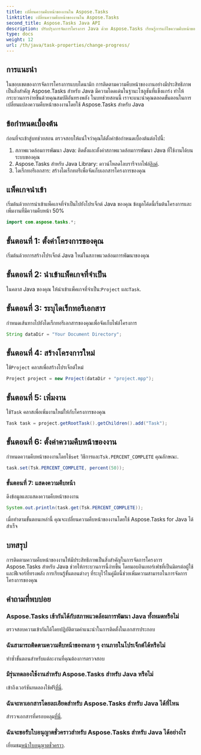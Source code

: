 ```yaml
---
title: เปลี่ยนความคืบหน้าของงานใน Aspose.Tasks
linktitle: เปลี่ยนความคืบหน้าของงานใน Aspose.Tasks
second_title: Aspose.Tasks Java API
description: ปรับปรุงการจัดการโครงการ Java ด้วย Aspose.Tasks เรียนรู้การแก้ไขความคืบหน้าของงานได้อย่างราบรื่นในบทช่วยสอนทีละขั้นตอนนี้ ดาวน์โหลดเดี๋ยวนี้!
type: docs
weight: 12
url: /th/java/task-properties/change-progress/
---
```

## การแนะนำ
ในขอบเขตของการจัดการโครงการแบบไดนามิก การติดตามความคืบหน้าของงานอย่างมีประสิทธิภาพเป็นสิ่งสำคัญ Aspose.Tasks สำหรับ Java มีความโดดเด่นในฐานะโซลูชันที่แข็งแกร่ง ทำให้กระบวนการง่ายขึ้นด้วยคุณสมบัติอันทรงพลัง ในบทช่วยสอนนี้ เราจะแนะนำคุณตลอดขั้นตอนในการเปลี่ยนแปลงความคืบหน้าของงานโดยใช้ Aspose.Tasks สำหรับ Java
## ข้อกำหนดเบื้องต้น
ก่อนที่จะเข้าสู่บทช่วยสอน ตรวจสอบให้แน่ใจว่าคุณได้ตั้งค่าข้อกำหนดเบื้องต้นต่อไปนี้:
1. สภาพแวดล้อมการพัฒนา Java: ติดตั้งและตั้งค่าสภาพแวดล้อมการพัฒนา Java ที่ใช้งานได้บนระบบของคุณ
2.  Aspose.Tasks สำหรับ Java Library: ดาวน์โหลดไลบรารีจากไฟล์[ลิงค์](https://releases.aspose.com/tasks/java/).
3. ไดเร็กทอรีเอกสาร: สร้างไดเร็กทอรีเพื่อจัดเก็บเอกสารโครงการของคุณ
## แพ็คเกจนำเข้า
เริ่มต้นด้วยการนำเข้าแพ็คเกจที่จำเป็นไปยังโปรเจ็กต์ Java ของคุณ ข้อมูลโค้ดนี้เริ่มต้นโครงการและเพิ่มงานที่มีความคืบหน้า 50%
```java
import com.aspose.tasks.*;

```
## ขั้นตอนที่ 1: ตั้งค่าโครงการของคุณ
เริ่มต้นด้วยการสร้างโปรเจ็กต์ Java ใหม่ในสภาพแวดล้อมการพัฒนาของคุณ
## ขั้นตอนที่ 2: นำเข้าแพ็คเกจที่จำเป็น
 ในคลาส Java ของคุณ ให้นำเข้าแพ็คเกจที่จำเป็น:`Project` และ`Task`.
## ขั้นตอนที่ 3: ระบุไดเร็กทอรีเอกสาร
กำหนดเส้นทางไปยังไดเร็กทอรีเอกสารของคุณเพื่อจัดเก็บไฟล์โครงการ
```java
String dataDir = "Your Document Directory";
```
## ขั้นตอนที่ 4: สร้างโครงการใหม่
 ใช้`Project` คลาสเพื่อสร้างโปรเจ็กต์ใหม่
```java
Project project = new Project(dataDir + "project.mpp");
```
## ขั้นตอนที่ 5: เพิ่มงาน
 ใช้`Task` คลาสเพื่อเพิ่มงานใหม่ให้กับโครงการของคุณ
```java
Task task = project.getRootTask().getChildren().add("Task");
```
## ขั้นตอนที่ 6: ตั้งค่าความคืบหน้าของงาน
 กำหนดความคืบหน้าของงานโดยใช้`set` วิธีการและ`Tsk.PERCENT_COMPLETE` คุณลักษณะ.
```java
task.set(Tsk.PERCENT_COMPLETE, percent(50));
```
### ขั้นตอนที่ 7: แสดงความคืบหน้า
ดึงข้อมูลและแสดงความคืบหน้าของงาน
```java
System.out.println(task.get(Tsk.PERCENT_COMPLETE));
```
เมื่อทำตามขั้นตอนเหล่านี้ คุณจะเปลี่ยนความคืบหน้าของงานโดยใช้ Aspose.Tasks for Java ได้สำเร็จ
## บทสรุป
การติดตามความคืบหน้าของงานให้มีประสิทธิภาพเป็นสิ่งสำคัญในการจัดการโครงการ Aspose.Tasks สำหรับ Java ช่วยให้กระบวนการนี้ง่ายขึ้น โดยมอบอินเทอร์เฟซที่เป็นมิตรต่อผู้ใช้และฟีเจอร์ที่ทรงพลัง การเรียนรู้ขั้นตอนต่างๆ ที่ระบุไว้ในคู่มือนี้ช่วยเพิ่มความสามารถในการจัดการโครงการของคุณ
## คำถามที่พบบ่อย
### Aspose.Tasks เข้ากันได้กับสภาพแวดล้อมการพัฒนา Java ทั้งหมดหรือไม่
ตรวจสอบความเข้ากันได้โดยปฏิบัติตามคำแนะนำในการติดตั้งในเอกสารประกอบ
### ฉันสามารถติดตามความคืบหน้าของหลาย ๆ งานภายในโปรเจ็กต์ได้หรือไม่
ทำซ้ำขั้นตอนสำหรับแต่ละงานที่คุณต้องการตรวจสอบ
### มีรุ่นทดลองใช้งานสำหรับ Aspose.Tasks สำหรับ Java หรือไม่
 เข้าถึงเวอร์ชันทดลองใช้ฟรี[ที่นี่](https://releases.aspose.com/).
### ฉันจะหาเอกสารโดยละเอียดสำหรับ Aspose.Tasks สำหรับ Java ได้ที่ไหน
 สำรวจเอกสารที่ครอบคลุม[ที่นี่](https://reference.aspose.com/tasks/java/).
### ฉันจะขอรับใบอนุญาตชั่วคราวสำหรับ Aspose.Tasks สำหรับ Java ได้อย่างไร
 เยี่ยมชม[หน้าใบอนุญาตชั่วคราว](https://purchase.aspose.com/temporary-license/).